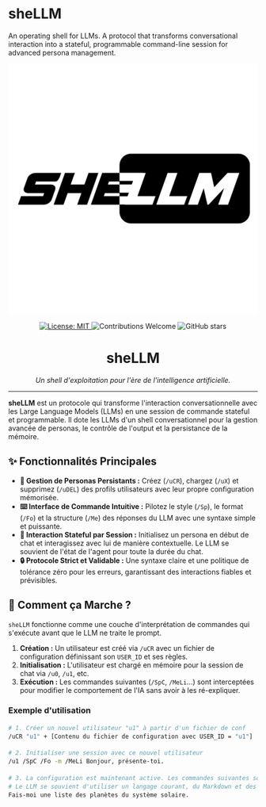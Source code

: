 # sheLLM
An operating shell for LLMs. A protocol that transforms conversational interaction into a stateful, programmable command-line session for advanced persona management.

<p align="center">
  <img src="./assets/sheLLM.png" alt="sheLLM Logo" width="700"/>
</p>

<p align="center">
  <a href="https://github.com/VOTRE-NOM/sheLLM/blob/main/LICENSE">
    <img src="https://img.shields.io/badge/License-MIT-white.svg" alt="License: MIT">
  </a>
  <img src="https://img.shields.io/badge/Contributions-Welcome-brightgreen.svg" alt="Contributions Welcome">
  <img src="https://img.shields.io/github/stars/VOTRE-NOM/sheLLM?style=social" alt="GitHub stars">
</p>

<h1 align="center">sheLLM</h1>
<p align="center"><i>Un shell d'exploitation pour l'ère de l'intelligence artificielle.</i></p>

---

**sheLLM** est un protocole qui transforme l'interaction conversationnelle avec les Large Language Models (LLMs) en une session de commande stateful et programmable. Il dote les LLMs d'un shell conversationnel pour la gestion avancée de personas, le contrôle de l'output et la persistance de la mémoire.

## ✨ Fonctionnalités Principales

-   **🤖 Gestion de Personas Persistants :** Créez (`/uCR`), chargez (`/uX`) et supprimez (`/uDEL`) des profils utilisateurs avec leur propre configuration mémorisée.
-   **⌨️ Interface de Commande Intuitive :** Pilotez le style (`/Sp`), le format (`/Fo`) et la structure (`/Me`) des réponses du LLM avec une syntaxe simple et puissante.
-   **🧠 Interaction Stateful par Session :** Initialisez un persona en début de chat et interagissez avec lui de manière contextuelle. Le LLM se souvient de l'état de l'agent pour toute la durée du chat.
-   **🔒 Protocole Strict et Validable :** Une syntaxe claire et une politique de tolérance zéro pour les erreurs, garantissant des interactions fiables et prévisibles.

## 🚀 Comment ça Marche ?

`sheLLM` fonctionne comme une couche d'interprétation de commandes qui s'exécute avant que le LLM ne traite le prompt.

1.  **Création :** Un utilisateur est créé via `/uCR` avec un fichier de configuration définissant son `USER_ID` et ses règles.
2.  **Initialisation :** L'utilisateur est chargé en mémoire pour la session de chat via `/u0`, `/u1`, etc.
3.  **Exécution :** Les commandes suivantes (`/SpC`, `/MeLi`...) sont interceptées pour modifier le comportement de l'IA sans avoir à les ré-expliquer.

### Exemple d'utilisation

```bash
# 1. Créer un nouvel utilisateur "u1" à partir d'un fichier de conf
/uCR "u1" + [Contenu du fichier de configuration avec USER_ID = "u1"]

# 2. Initialiser une session avec ce nouvel utilisateur
/u1 /SpC /Fo -m /MeLi Bonjour, présente-toi.

# 3. La configuration est maintenant active. Les commandes suivantes sont plus courtes.
# Le LLM se souvient d'utiliser un langage courant, du Markdown et des listes.
Fais-moi une liste des planètes du système solaire.
